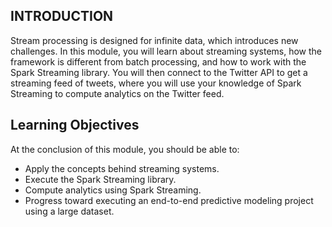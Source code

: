 ## INTRODUCTION

Stream processing is designed for infinite data, which introduces new challenges. In this module, you will learn about streaming systems, how the framework is different from batch processing, and how to work with the Spark Streaming library. You will then connect to the Twitter API to get a streaming feed of tweets, where you will use your knowledge of Spark Streaming to compute analytics on the Twitter feed.


## Learning Objectives

At the conclusion of this module, you should be able to:

- Apply the concepts behind streaming systems.
- Execute the Spark Streaming library.
- Compute analytics using Spark Streaming.
- Progress toward executing an end-to-end predictive modeling project using a large dataset.